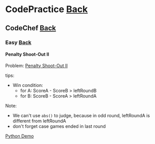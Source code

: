 # CodePractice [Back](https://blog.fish-404.icu/CodePractice/)

## CodeChef [Back](https://blog.fish-404.icu/CodePractice/CodeChef/)

### Easy [Back](https://blog.fish-404.icu/CodePractice/CodeChef/Easy/)

#### Penalty Shoot-Out II
Problem: [Penalty Shoot-Out II](https://www.codechef.com/LRNDSA02/problems/PSHOT)

tips:
* Win condition:
  - for A: ScoreA - ScoreB > leftRoundB
  - for B: ScoreB - ScoreA > leftRoundA

Note: 
  * We can't use `abs()` to judge, because in odd round, leftRoundA is different from leftRoundA
  * don't forget case games ended in last round

[Python Demo](https://github.com/fish-404/CodePractice/blob/main/CodeChef/Easy/Penalty%20Shoot-Out%20II/Penalth%20Shoot-Out%20II.py)
